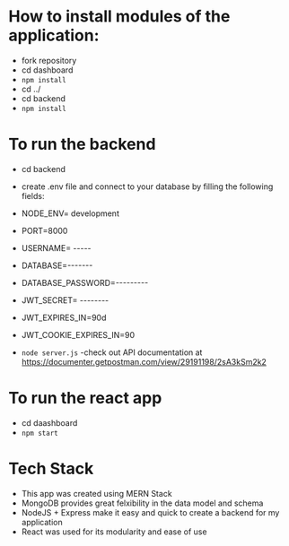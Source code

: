 # How to install modules of the application:
- fork repository
- cd dashboard
- `npm install`
- cd ../
- cd backend
- `npm install`

# To run the backend
- cd backend
- create .env file and connect to your database by filling the following fields:

- NODE_ENV= development
-  PORT=8000
- USERNAME= -----
- DATABASE=-------
- DATABASE_PASSWORD=---------
- JWT_SECRET= --------
- JWT_EXPIRES_IN=90d
- JWT_COOKIE_EXPIRES_IN=90  

- `node server.js`
-check out API documentation at https://documenter.getpostman.com/view/29191198/2sA3kSm2k2

# To run the react app
- cd daashboard
- `npm start`

# Tech Stack
- This app was created using MERN Stack
- MongoDB provides great felxibility in the data model and schema
- NodeJS + Express make it easy and quick to create a backend for my application
- React was used for its modularity and ease of use
